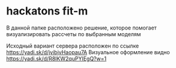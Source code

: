 # hackatons fit-m
В данной папке расположено решение, которое помогает визуализировать рассчеты по выбранным моделям

Исходный вариант сервера расположен по ссылке https://yadi.sk/d/jvibjvHaopau7A
Визуальное оформление видно https://yadi.sk/d/R8IKW2quPYIEgQ?w=1
